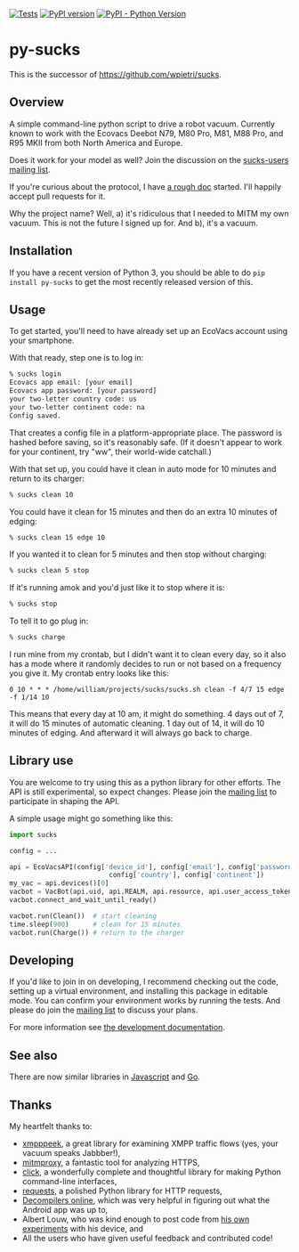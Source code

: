 [![Tests](https://github.com/mib1185/py-sucks/actions/workflows/tests.yaml/badge.svg)](https://github.com/mib1185/py-sucks/actions/workflows/tests.yaml)
[![PyPI version](https://badge.fury.io/py/py-sucks.svg)](https://pypi.org/project/py-sucks)
[![PyPI - Python Version](https://img.shields.io/pypi/pyversions/py-sucks)](https://pypi.org/project/py-sucks)

# py-sucks

This is the successor of <https://github.com/wpietri/sucks>.

## Overview

A simple command-line python script to drive a robot vacuum. Currently
known to work with the Ecovacs Deebot N79, M80 Pro, M81, M88
Pro, and R95 MKII from both North America and Europe.

Does it work for your model as well? Join the discussion on the
[sucks-users mailing
list](https://groups.google.com/forum/#!forum/sucks-users).

If you're curious about the protocol, I have [a rough doc](http://github.com/mib1185/py-sucks/blob/master/protocol.md)
started. I'll happily accept pull requests for it.

Why the project name? Well, a) it's ridiculous that I needed to MITM
my own vacuum.  This is not the future I signed up for. And b),
it's a vacuum.

## Installation

If you have a recent version of Python 3, you should be able to
do `pip install py-sucks` to get the most recently released version of
this.

## Usage

To get started, you'll need to have already set up an EcoVacs account
using your smartphone.

With that ready, step one is to log in:

```bash
% sucks login
Ecovacs app email: [your email]
Ecovacs app password: [your password]
your two-letter country code: us
your two-letter continent code: na
Config saved.
```

That creates a config file in a platform-appropriate place. The password
is hashed before saving, so it's reasonably safe. (If it doesn't appear
to work for your continent, try "ww", their world-wide catchall.)

With that set up, you could have it clean in auto mode for 10 minutes
and return to its charger:

```bash
% sucks clean 10
```

You could have it clean for 15 minutes and then do an extra 10 minutes
of edging:

```bash
% sucks clean 15 edge 10
```

If you wanted it to clean for 5 minutes and then stop without charging:

```bash
% sucks clean 5 stop
```

If it's running amok and you'd just like it to stop where it is:

```bash
% sucks stop
```

To tell it to go plug in:

```bash
% sucks charge
```

I run mine from my crontab, but I didn't want it to clean every day,
so it also has a mode where it randomly decides to run or not based on
a frequency you give it. My crontab entry looks like this:

```plaintext
0 10 * * * /home/william/projects/sucks/sucks.sh clean -f 4/7 15 edge -f 1/14 10
```

This means that every day at 10 am, it might do something. 4 days out
of 7, it will do 15 minutes of automatic cleaning. 1 day out of 14,
it will do 10 minutes of edging. And afterward it will always go back to
charge.

## Library use

You are welcome to try using this as a python library for other efforts. The
API is still experimental, so expect changes. Please join the [mailing
list](https://groups.google.com/forum/#!forum/sucks-users) to participate in
shaping the API.

A simple usage might go something like this:

```python
import sucks

config = ...

api = EcoVacsAPI(config['device_id'], config['email'], config['password_hash'],
                         config['country'], config['continent'])
my_vac = api.devices()[0]
vacbot = VacBot(api.uid, api.REALM, api.resource, api.user_access_token, my_vac, config['continent'])
vacbot.connect_and_wait_until_ready()

vacbot.run(Clean())  # start cleaning
time.sleep(900)      # clean for 15 minutes
vacbot.run(Charge()) # return to the charger
```

## Developing

If you'd like to join in on developing, I recommend checking out the code,
setting up a virtual environment, and installing this package in editable
mode. You can confirm your environment works by running the tests. And please
do join the [mailing list](https://groups.google.com/forum/#!forum/sucks-users)
to discuss your plans.

For more information see [the development documentation](developing.md).

## See also

There are now similar libraries in [Javascript](https://github.com/joostth/sucks.js)
and [Go](https://github.com/skburgart/go-vacbot).

## Thanks

My heartfelt thanks to:

* [xmpppeek](https://www.beneaththewaves.net/Software/XMPPPeek.html), a great library for examining XMPP traffic flows (yes, your vacuum speaks Jabbber!),
* [mitmproxy](https://mitmproxy.org/), a fantastic tool for analyzing HTTPS,
* [click](http://click.pocoo.org/), a wonderfully complete and thoughtful library for making Python command-line interfaces,
* [requests](http://docs.python-requests.org/en/master/), a polished Python library for HTTP requests,
* [Decompilers online](http://www.javadecompilers.com/apk), which was very helpful in figuring out what the Android app was up to,
* Albert Louw, who was kind enough to post code from [his own experiments](https://community.smartthings.com/t/ecovacs-deebot-n79/93410/33) with his device, and
* All the users who have given useful feedback and contributed code!
